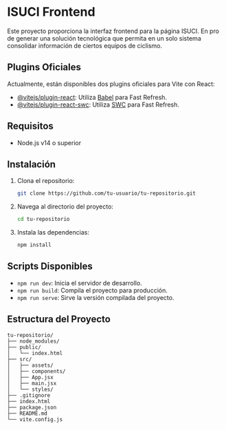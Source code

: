 # ISUCI Frontend

Este proyecto proporciona la interfaz frontend para la página ISUCI. En pro de generar una solución tecnológica que permita en un solo sistema consolidar información de ciertos equipos de ciclismo.

## Plugins Oficiales

Actualmente, están disponibles dos plugins oficiales para Vite con React:

- [@vitejs/plugin-react](https://github.com/vitejs/vite-plugin-react/blob/main/packages/plugin-react/README.md): Utiliza [Babel](https://babeljs.io/) para Fast Refresh.
- [@vitejs/plugin-react-swc](https://github.com/vitejs/vite-plugin-react-swc): Utiliza [SWC](https://swc.rs/) para Fast Refresh.

## Requisitos

- Node.js v14 o superior

## Instalación

1. Clona el repositorio:

    ```sh
    git clone https://github.com/tu-usuario/tu-repositorio.git
    ```

2. Navega al directorio del proyecto:

    ```sh
    cd tu-repositorio
    ```

3. Instala las dependencias:

    ```sh
    npm install
    ```

## Scripts Disponibles

- `npm run dev`: Inicia el servidor de desarrollo.
- `npm run build`: Compila el proyecto para producción.
- `npm run serve`: Sirve la versión compilada del proyecto.

## Estructura del Proyecto

```plaintext
tu-repositorio/
├── node_modules/
├── public/
│   └── index.html
├── src/
│   ├── assets/
│   ├── components/
│   ├── App.jsx
│   ├── main.jsx
│   └── styles/
├── .gitignore
├── index.html
├── package.json
├── README.md
└── vite.config.js
